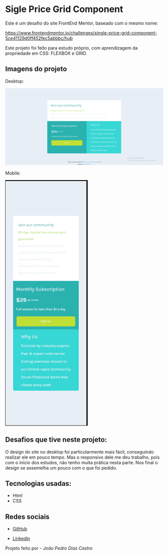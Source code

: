 # Sigle Price Grid Component

Este é um desafio do site FrontEnd Mentor, baseado com o mesmo nome:

https://www.frontendmentor.io/challenges/single-price-grid-component-5ce41129d0ff452fec5abbbc/hub

Este projeto foi feito para estudo próprio, com aprendizagem da propriedade em CSS: FLEXBOX e GRID.

## Imagens do projeto

Desktop:

<img src="src/design/Design-desktop.png">

Mobile:

<img src="src/design/Design-mobile.png">

## Desafios que tive neste projeto:

O design do site no desktop foi particularmente mais fácil, conseguindo realizar ele em pouco tempo.
Mas o responsivo dele me deu trabalho, pois com o início dos estudos, não tenho muita prática nesta parte.
Nos final o design se assemelha um pouco com o que foi pedido.

## Tecnologias usadas:
- Html
- CSS

## Redes sociais
- <a href="https://github.com/JhonpsDias" target="_blank">GitHub</a>

- <a href="https://www.linkedin.com/in/jo%C3%A3o-pedro-dias-castro-a795a0295/" target="_blank">Linkedin</a>

Projeto feito por - <i>João Pedro Dias Castro</i>